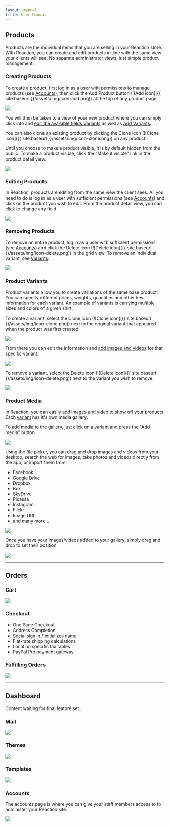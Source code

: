 ```yaml
---
layout: manual
title: User Manual
---
```


<h2 id="products">Products</h2>

Products are the individual items that you are selling in your Reaction store. With Reaction, you can create and edit products in-line with the same view your clients will see. No separate administrator views, just simple product management.

<h3 id="products-creating">Creating Products</h3>

To create a product, first log in as a user with permissions to manage products (see [Accounts](#dashboard-accounts)), then click the Add Product button (![Add icon]({{ site.baseurl }}/assets/img/icon-add.png)) at the top of any product page.

<img src="{{ site.baseurl }}/assets/img/manual-products-createproduct.jpg" class="img-responsive">

You will then be taken to a view of your new product where you can simply click into and [edit the available fields Variants](#products-editing) as well as [Add Variants](#products-variants).

You can also clone an existing product by clicking the Clone icon (![Clone icon]({{ site.baseurl }}/assets/img/icon-clone.png)) on any product.

Until you choose to make a product visible, it is by default hidden from the public. To make a product visible, click the “Make it visible” link in the product detail view.

<img src="{{ site.baseurl }}/assets/img/manual-products-makevisible.png" class="img-responsive">


<h3 id="products-editing">Editing Products</h3>

In Reaction, products are editing from the same view the client sees. All you need to do is log in as a user with sufficient permissions (see [Accounts](#dashboard-accounts)) and click on the product you wish to edit. From the product detail view, you can click to change any field.

<img src="{{ site.baseurl }}/assets/img/manual-products-editproduct.png" class="img-responsive">

<h3 id="products-removing">Removing Products</h3>

To remove an entire product, log in as a user with sufficient permissions (see [Accounts](#dashboard-accounts)) and click the Delete icon (![Delete icon]({{ site.baseurl }}/assets/img/icon-delete.png)) in the grid view. To remove an individual variant, see [Variants](#products-variants).

<img src="{{ site.baseurl }}/assets/img/manual-products-removeproduct.jpg" class="img-responsive">

<h3 id="products-variants">Product Variants</h3>

Product variants allow you to create variations of the same base product. You can specify different prices, weights, quantities and other key information for each variant. An example of variants is carrying multiple sizes and colors of a given shirt.

To create a variant, select the Clone icon (![Clone icon]({{ site.baseurl }}/assets/img/icon-clone.png)) next to the original variant that appeared when the product was first created.

<img src="{{ site.baseurl }}/assets/img/manual-products-createvariant.png" class="img-responsive">

From there you can edit the information and [add images and videos](#products-media) for that specific variant.

<img src="{{ site.baseurl }}/assets/img/manual-products-editvariant.png" class="img-responsive">

To remove a variant, select the Delete icon (![Delete icon]({{ site.baseurl }}/assets/img/icon-delete.png)) next to the variant you wish to remove.

<img src="{{ site.baseurl }}/assets/img/manual-products-removevariant.png" class="img-responsive">

<h3 id="products-media">Product Media</h3>

In Reaction, you can easily add images and video to show off your products. Each [variant](#products-variants) has it's own media gallery.

To add media to the gallery, just click on a variant and press the "Add media" button.

<img src="http://placehold.it/725x250" class="img-responsive">

Using the file picker, you can drag and drop images and videos from your desktop, search the web for images, take photos and videos directly from the app, or import them from:

+ Facebook
+ Google Drive
+ Dropbox
+ Box
+ SkyDrive
+ Picassa
+ Instagram
+ Flickr
+ Image URL
+ and many more...

<img src="http://placehold.it/725x250" class="img-responsive">

Once you have your images/videos added to your gallery, simply drag and drop to set their position

<img src="http://placehold.it/725x250" class="img-responsive">

***

<h2 id="orders">Orders</h2>

<h3 id="orders-cart">Cart</h3>

<img src="http://placehold.it/725x250" class="img-responsive">

<h3 id="orders-checkout">Checkout</h3>

+ One Page Checkout
+ Address Completion
+ Social sign in / initializes name
+ Flat-rate shipping calculations
+ Location specific tax tables
+ PayPal Pro payment gateway

<h3 id="orders-fulfilling">Fulfilling Orders</h3>

<img src="http://placehold.it/725x250" class="img-responsive">

***

<h2 id="dashboard">Dashboard</h2>

Content waiting for final feature set...

<h3 id="dashboard-mail">Mail</h3>

<img src="http://placehold.it/725x250" class="img-responsive">

<h3 id="dashboard-themes">Themes</h3>

<img src="http://placehold.it/725x250" class="img-responsive">

<h3 id="dashboard-templates">Templates</h3>

<img src="http://placehold.it/725x250" class="img-responsive">

<h3 id="dashboard-accounts">Accounts</h3>

The accounts page is where you can give your staff members access to to administer your Reaction site.

<img src="http://placehold.it/725x250" class="img-responsive">
